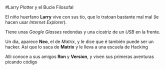#Larry Plotter y el Bucle Filosofal

El niño huerfano **Larry** vive con sus tío, que lo tratoan bastante mal mal (le hacen usar *Internet Explorer*). 

Tiene unas *Google Glasses* redondas y una cicatriz de un *USB* en la frente. 

Un dia, aparece **Neo**, el de *Matrix*, y le dice que é también puede ser un hacker. 
Asi que lo saca de **Matrix** y le lleva a una escuela de Hacking

Alli conoce a sus amigos **Ron** y **Version**, y viven sus primeras aventuras picando código
